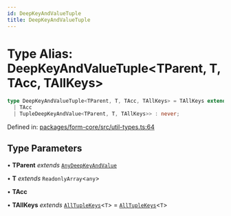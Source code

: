 ```yaml
---
id: DeepKeyAndValueTuple
title: DeepKeyAndValueTuple
---
```


<!-- DO NOT EDIT: this page is autogenerated from the type comments -->

# Type Alias: DeepKeyAndValueTuple\<TParent, T, TAcc, TAllKeys\>

```ts
type DeepKeyAndValueTuple<TParent, T, TAcc, TAllKeys> = TAllKeys extends any ? DeepKeysAndValuesImpl<NonNullable<T[TAllKeys]>, TupleDeepKeyAndValue<TParent, T, TAllKeys>, 
  | TAcc
  | TupleDeepKeyAndValue<TParent, T, TAllKeys>> : never;
```

Defined in: [packages/form-core/src/util-types.ts:64](https://github.com/TanStack/form/blob/main/packages/form-core/src/util-types.ts#L64)

## Type Parameters

• **TParent** *extends* [`AnyDeepKeyAndValue`](../interfaces/anydeepkeyandvalue.md)

• **T** *extends* `ReadonlyArray`\<`any`\>

• **TAcc**

• **TAllKeys** *extends* [`AllTupleKeys`](alltuplekeys.md)\<`T`\> = [`AllTupleKeys`](alltuplekeys.md)\<`T`\>
